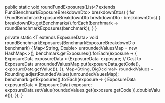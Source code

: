 public static <T extends ExposureBreakdownDto.T> void roundFundExposures(List<? extends FundBenchmarkExposureBreakdownDto> breakdownDtos) {
    for (FundBenchmarkExposureBreakdownDto breakdownDto : breakdownDtos) {
        breakdownDto.getBenchmarks().forEach(benchmark -> roundBenchmarkExposures(benchmark));
    }
}

private static <T extends ExposureData<T>> void roundBenchmarkExposures(BenchmarkExposureBreakdownDto<T> benchmark) {
    Map<String, Double> unroundedValuesMap = new HashMap<>();
    benchmark.getExposures().forEach(exposure -> {
        ExposureData<T> exposureData = (ExposureData<T>) exposure;  // Cast to ExposureData
        unroundedValuesMap.put(exposureData.getCode(), exposureData.getValue());
    });
    Map<String, BigDecimal> roundedValues = Rounding.adjustRoundedValues(unroundedValuesMap);
    benchmark.getExposures().forEach(exposure -> {
        ExposureData<T> exposureData = (ExposureData<T>) exposure;
        exposureData.setValue(roundedValues.get(exposure.getCode()).doubleValue());
    });
}
